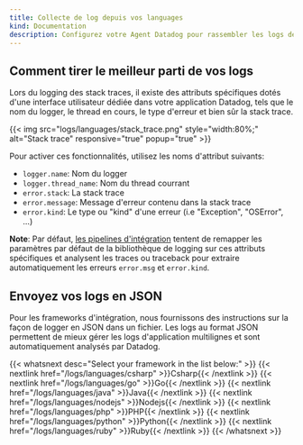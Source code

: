 ```yaml
---
title: Collecte de log depuis vos languages
kind: Documentation
description: Configurez votre Agent Datadog pour rassembler les logs de vos languages.
---
```


## Comment tirer le meilleur parti de vos logs

Lors du logging des stack traces, il existe des attributs spécifiques dotés d'une interface utilisateur dédiée dans votre application Datadog, tels que le nom du logger, le thread en cours, le type d'erreur et bien sûr la stack trace.

{{< img src="logs/languages/stack_trace.png" style="width:80%;" alt="Stack trace" responsive="true" popup="true" >}}

Pour activer ces fonctionnalités, utilisez les noms d'attribut suivants:

* `logger.name`: Nom du logger
* `logger.thread_name`: Nom du thread courrant
* `error.stack`: La stack trace
* `error.message`: Message d'erreur contenu dans la stack trace
* `error.kind`: Le type ou "kind" d'une erreur (i.e "Exception", "OSError", ...)

**Note**: Par défaut, [les pipelines d'intégration][1] tentent de remapper les paramètres par défaut de la bibliothèque de logging sur ces attributs spécifiques et analysent les traces ou traceback pour extraire automatiquement les erreurs `error.msg` et `error.kind`.

## Envoyez vos logs en JSON

Pour les frameworks d'intégration, nous fournissons des instructions sur la façon de logger en JSON dans un fichier. Les logs au format JSON permettent de mieux gérer les logs d'application multilignes et sont automatiquement analysés par Datadog.

{{< whatsnext desc="Select your framework in the list below:" >}}
    {{< nextlink href="/logs/languages/csharp" >}}Csharp{{< /nextlink >}}
    {{< nextlink href="/logs/languages/go" >}}Go{{< /nextlink >}}
    {{< nextlink href="/logs/languages/java" >}}Java{{< /nextlink >}}
    {{< nextlink href="/logs/languages/nodejs" >}}Nodejs{{< /nextlink >}}
    {{< nextlink href="/logs/languages/php" >}}PHP{{< /nextlink >}}
    {{< nextlink href="/logs/languages/python" >}}Python{{< /nextlink >}}
    {{< nextlink href="/logs/languages/ruby" >}}Ruby{{< /nextlink >}}
{{< /whatsnext >}}


[1]: /logs/processing

